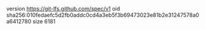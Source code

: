 version https://git-lfs.github.com/spec/v1
oid sha256:010fedaefc5d2fb0addc0cd4a3eb5f3b69473023e81b2e31247578a0a6412780
size 6181
